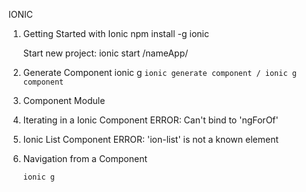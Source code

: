 IONIC

1. Getting Started with Ionic
	npm install -g ionic

   Start new project:
	ionic start /nameApp/


2. Generate Component
	ionic g
	`ionic generate component / ionic g component`

3. Component Module

4. Iterating in a Ionic Component
	ERROR: Can't bind to 'ngForOf'

5. Ionic List Component
	ERROR: 'ion-list' is not a known element

6. Navigation from a Component

	`ionic g `